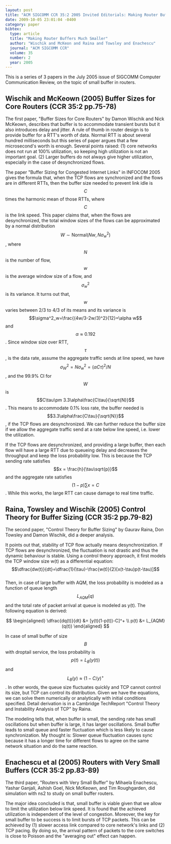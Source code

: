 ```yaml
---
layout: post
title: "ACM SIGCOMM CCR 35:2 2005 Invited Editorials: Making Router Buffers Much Smaller"
date: 2009-10-05 23:01:04 -0400
category: paper
bibtex:
  type: article
  title: "Making Router Buffers Much Smaller"
  author: "Wischik and McKeon and Raina and Towsley and Enachescu"
  journal: "ACM SIGCOMM CCR"
  volume: 35
  number: 2
  year: 2005
---
```

This is a series of 3 papers in the July 2005 issue of SIGCOMM Computer Communication Review, on the topic of small buffer in routers.

## Wischik and McKeown (2005) Buffer Sizes for Core Routers (CCR 35:2 pp.75-78)

The first paper, "Buffer Sizes for Core Routers" by Damon Wischik and Nick
McKeown, describes that buffer is to accommodate transient bursts but it also
introduces delay and jitter. A rule of thumb in router design is to provide
buffer for a RTT's worth of data. Normal RTT is about several hundred
milliseconds but this series of paper argues that a few microsecond's worth is
enough. Several points raised: (1) core networks does not run at 100%
utilization, so keeping high utilization is not an important goal. (2) Larger
buffers do not always give higher utilization, especially in the case of
desynchronized flows.

The paper "Buffer Sizing for Congested Internet Links" in INFOCOM 2005 gives
the formula that, when the TCP flows are synchronized and the flows are in
different RTTs, then the buffer size needed to prevent link idle is $$C$$ times
the harmonic mean of those RTTs, where $$C$$ is the link speed. This paper
claims that, when the flows are desynchronized, the total window sizes of the
flows can be approximated by a normal distribution
$$W\sim\mathrm{Normal}(Nw,N\sigma^2_w)$$, where $$N$$ is the number of
flow, $$w$$ is the average window size of a flow, and $$\sigma^2_w$$
is its variance. It turns out that, $$w$$ varies between 2/3 to 4/3 of its means
and its variance is $$\sigma^2_w=\frac{(4w/3-2w/3)^2}{12}=\alpha w$$
and $$\alpha\approx 0.192$$. Since window size over RTT, $$\tau$$, is the data rate, assume the
aggregate traffic sends at line speed, we have
$$\sigma^2_W=N\sigma^2_w=(\alpha C \tau)^2/N$$, and the 99.9% CI for
$$W$$ is $$C\tau\pm 3.3\alpha\frac{C\tau}{\sqrt{N}}$$. This means to
accommodate 0.1% loss rate, the buffer needed is
$$3.3\alpha\frac{C\tau}{\sqrt{N}}$$, if the TCP flows are desynchronized.
We can further reduce the buffer size if we allow the aggregate traffic send at
a rate below line speed, i.e. lower the utilization.

If the TCP flows are desynchronized, and providing a large buffer, then each
flow will have a large RTT due to queueing delay and decreases the throughput
and keep the loss probability low. This is because the TCP sending rate
satisfies $$x = \frac{h}{\tau\sqrt{p}}$$ and the aggregate rate satisfies
$$(1-p)\sum x = C$$. While this works, the large RTT can cause damage to
real time traffic.

## Raina, Towsley and Wischik (2005) Control Theory for Buffer Sizing (CCR 35:2 pp.79-82)

The second paper, "Control Theory for Buffer Sizing" by Gaurav Raina, Don Towsley and Damon Wischik, did a deeper analysis.

It points out that, stability of TCP flow actually means desynchronization. If
TCP flows are desynchronized, the fluctuation is not drastic and thus the
dynamic behaviour is stable. Using a control theory approach, it first models
the TCP window size w(t) as a differential equation:  
$$\dfrac{dw(t)}{dt}=\dfrac{1}{\tau}-\frac{w(t)}{2}[x(t-\tau)p(t-\tau)]$$  
Then, in case of large buffer with AQM, the loss probability is modeled as a
function of queue length $$L_{AQM}(q)$$ and the total rate of packet arrival at
queue is modeled as y(t). The following equation is derived:  

$$
\begin{aligned}
\dfrac{dq(t)}{dt} &= [y(t)(1-p(t))-C]^+ \\
p(t) &= L_{AQM}(q(t))
\end{aligned}
$$

In case of small buffer of size $$B$$ with droptail service, the loss probability
is $$p(t)=L_B(y(t))$$ and $$L_B(y) \approx (1-C/y)^+$$. In other words, the queue
size fluctuates quickly and TCP cannot control its size, but TCP can control
its distribution. Given we have the equations, we can solve them numerically or
analytically with initial conditions specified. Detail derivation is in a
Cambridge TechReport "Control Theory and Instability Analysis of TCP" by Raina.

The modeling tells that, when buffer is small, the sending rate has small
oscillations but when buffer is large, it has larger oscillations. Small buffer
leads to small queue and faster fluctuation which is less likely to cause
synchronization. My thought is: Slower queue fluctuation causes sync because it
has a longer time for different flows to agree on the same network situation
and do the same reaction.

## Enachescu et al (2005) Routers with Very Small Buffers (CCR 35:2 pp.83-89)

The third paper, "Routers with Very Small Buffer" by Mihaela Enachescu, Yashar
Ganjali, Ashish Goel, Nick McKeown, and Tim Roughgarden, did simulation with
ns2 to study on small buffer routers.

The major idea concluded is that, small buffer is viable given that we allow to
limit the utilization below link speed. It is found that the achieved
utilization is independent of the level of congestion. Moreover, the key for
small buffer to be success is to limit bursts of TCP packets. This can be
achieved by (1) slower access link compared to core network's links and (2) TCP
pacing. By doing so, the arrival pattern of packets to the core switches is
close to Poisson and the "averaging out" effect can happen.

